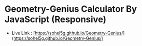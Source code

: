 # Geometry-Genius Calculator By JavaScript (Responsive)


- Live Link : [https://sohel5g.github.io/Geometry-Genius/](https://sohel5g.github.io/Geometry-Genius/)
